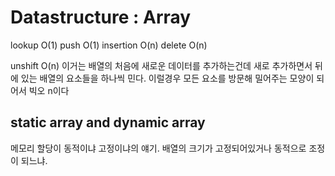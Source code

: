 # Datastructure : Array

lookup O(1)
push O(1)
insertion O(n)
delete O(n)

unshift O(n)
이거는 배열의 처음에 새로운 데이터를 추가하는건데 새로 추가하면서 뒤에 있는 배열의 요소들을 하나씩 민다. 이럴경우 모든 요소를 방문해 밀어주는 모양이 되어서 빅오 n이다

## static array and dynamic array
메모리 할당이 동적이냐 고정이냐의 얘기.
배열의 크기가 고정되어있거나 동적으로 조정이 되느냐.